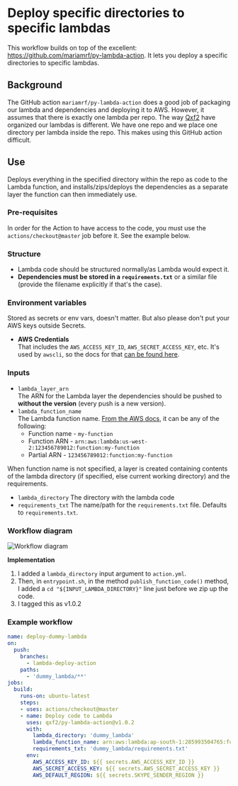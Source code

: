 # Deploy specific directories to specific lambdas

This workflow builds on top of the excellent: https://github.com/mariamrf/py-lambda-action. It lets you deploy a specific directories to specific lambdas. 

## Background

The GitHub action `mariamrf/py-lambda-action` does a good job of packaging our lambda and dependencies and deploying it to AWS. However, it assumes that there is exactly one lambda per repo. The way [Qxf2](https://qxf2.com/?utm_source=py-lambda-action&utm_medium=click&utm_campaign=From%20GitHub) have organized our lambdas is different. We have one repo and we place one directory per lambda inside the repo. This makes using this GitHub action difficult. 

## Use
Deploys everything in the specified directory within the repo as code to the Lambda function, and installs/zips/deploys the dependencies as a separate layer the function can then immediately use.

### Pre-requisites
In order for the Action to have access to the code, you must use the `actions/checkout@master` job before it. See the example below.

### Structure
- Lambda code should be structured normally/as Lambda would expect it.
- **Dependencies must be stored in a `requirements.txt`** or a similar file (provide the filename explicitly if that's the case).

### Environment variables
Stored as secrets or env vars, doesn't matter. But also please don't put your AWS keys outside Secrets.
- **AWS Credentials**  
    That includes the `AWS_ACCESS_KEY_ID`, `AWS_SECRET_ACCESS_KEY`, etc. It's used by `awscli`, so the docs for that [can be found here](https://docs.aws.amazon.com/cli/latest/userguide/cli-configure-envvars.html).

### Inputs
- `lambda_layer_arn`  
    The ARN for the Lambda layer the dependencies should be pushed to **without the version** (every push is a new version).
- `lambda_function_name`  
    The Lambda function name. [From the AWS docs](https://docs.aws.amazon.com/cli/latest/reference/lambda/update-function-code.html), it can be any of the following:
    - Function name - `my-function`  
    - Function ARN - `arn:aws:lambda:us-west-2:123456789012:function:my-function`  
    - Partial ARN - `123456789012:function:my-function`
 
 When function name is not specified, a layer is created containing contents of the lambda directory (if specified, else current working directory) and the requirements.
    
- `lambda_directory`
    The directory with the lambda code
- `requirements_txt`
    The name/path for the `requirements.txt` file. Defaults to `requirements.txt`.

### Workflow diagram
![Workflow diagram](https://github.com/qxf2/py-lambda-action/blob/1a2217d0fccf126183f927fa0ddd1573c60a564d/py-lambda-action_workflow.png)

__Implementation__
1. I added a `lambda_directory` input argument to `action.yml`. 
2. Then, in `entrypoint.sh`, in the method `publish_function_code()` method, I added a `cd "${INPUT_LAMBDA_DIRECTORY}"` line just before we zip up the code.
3. I tagged this as v1.0.2


### Example workflow
```yaml
name: deploy-dummy-lambda
on:
  push:
    branches:
      - lambda-deploy-action
    paths:
      - 'dummy_lambda/**'
jobs:
  build:
    runs-on: ubuntu-latest
    steps:
    - uses: actions/checkout@master
    - name: Deploy code to Lambda
      uses: qxf2/py-lambda-action@v1.0.2
      with:
        lambda_directory: 'dummy_lambda'
        lambda_function_name: arn:aws:lambda:ap-south-1:285993504765:function:dummyLambda
        requirements_txt: 'dummy_lambda/requirements.txt'
      env:
        AWS_ACCESS_KEY_ID: ${{ secrets.AWS_ACCESS_KEY_ID }}
        AWS_SECRET_ACCESS_KEY: ${{ secrets.AWS_SECRET_ACCESS_KEY }}
        AWS_DEFAULT_REGION: ${{ secrets.SKYPE_SENDER_REGION }} 
```

